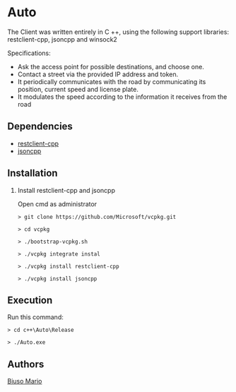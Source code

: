 # Auto

The Client was written entirely in C ++, using the following support libraries: restclient-cpp, jsoncpp and winsock2

Specifications:

- Ask the access point for possible destinations, and choose one.
- Contact a street via the provided IP address and token.
- It periodically communicates with the road by communicating its position, current speed and license plate.
- It modulates the speed according to the information it receives from the road

## Dependencies

* [restclient-cpp](https://github.com/mrtazz/restclient-cpp)
* [jsoncpp](https://github.com/open-source-parsers/jsoncpp)


## Installation

1) Install restclient-cpp and jsoncpp

    Open cmd as administrator

    `> git clone https://github.com/Microsoft/vcpkg.git`

    `> cd vcpkg`

    `> ./bootstrap-vcpkg.sh`

    `> ./vcpkg integrate instal`

    `> ./vcpkg install restclient-cpp`

    `> ./vcpkg install jsoncpp`


## Execution

Run this command:

`> cd c++\Auto\Release`

`> ./Auto.exe`


## Authors

[Biuso Mario](https://github.com/Mariobiuso)
